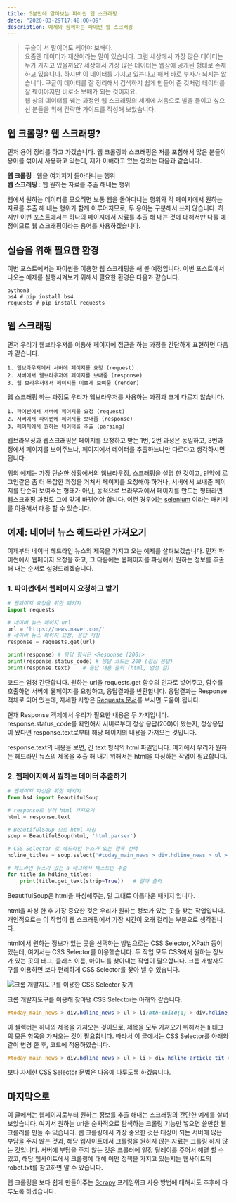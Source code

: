 ```yaml
---
title: 5분만에 알아보는 파이썬 웹 스크래핑
date: "2020-03-29T17:48:00+09"
description: 예제와 함께하는 파이썬 웹 스크래핑
---
```


> 구슬이 서 말이어도 꿰어야 보배다.\
요즘엔 데이터가 재산이라는 말이 있습니다. 그럼 세상에서 가장 많은 데이터는 누가 가지고 있을까요? 세상에서 가장 많은 데이터는 웹상에 공개된 형태로 존재하고 있습니다. 하지만 이 데이터를 가지고 있는다고 해서 바로 부자가 되지는 않습니다. 구글이 데이터를 잘 정리해서 검색하기 쉽게 만들어 준 것처럼 데이터를 잘 꿰어야지만 비로소 보배가 되는 것이지요.\
웹 상의 데이터를 꿰는 과정인 웹 스크래핑의 세계에 처음으로 발을 들이고 싶으신 분들을 위해 간략한 가이드를 작성해 보았습니다.

## 웹 크롤링? 웹 스크래핑?

먼저 용어 정리를 하고 가겠습니다. 웹 크롤링과 스크래핑은 저를 포함해서 많은 분들이 용어를 섞어서 사용하고 있는데, 제가 이해하고 있는 정의는 다음과 같습니다.

**웹 크롤링** : 웹을 여기저기 돌아다니는 행위\
**웹 스크래핑** : 웹 원하는 자료를 추출 해내는 행위

웹에서 원하는 데이터를 모으려면 보통 웹을 돌아다니는 행위와 각 페이지에서 원하는 자료를 추출 해 내는 행위가 함께 이루어지므로, 두 용어는 구분해서 쓰지 않습니다. 하지만 이번 포스트에서는 하나의 페이지에서 자료를 추출 해 내는 것에 대해서만 다룰 예정이므로 웹 스크래핑이라는 용어를 사용하겠습니다.

## 실습을 위해 필요한 환경

이번 포스트에서는 파이썬을 이용한 웹 스크래핑을 해 볼 예정입니다. 이번 포스트에서 나오는 예제를 실행시켜보기 위해서 필요한 환경은 다음과 같습니다.

```shell
python3
bs4 # pip install bs4
requests # pip install requests
```

## 웹 스크래핑

먼저 우리가 웹브라우저를 이용해 페이지에 접근을 하는 과정을 간단하게 표현하면 다음과 같습니다.

```text
1. 웹브라우저에서 서버에 페이지를 요청 (request)
2. 서버에서 웹브라우저에 페이지를 보내줌 (response)
3. 웹 브라우저에서 페이지를 이쁘게 보여줌 (render)
```

웹 스크래핑 하는 과정도 우리가 웹브라우저를 사용하는 과정과 크게 다르지 않습니다.

```text
1. 파이썬에서 서버에 페이지를 요청 (request)
2. 서버에서 파이썬에 페이지를 보내줌 (response)
3. 페이지에서 원하는 데이터를 추출 (parsing)
```

웹브라우징과 웹스크래핑은 페이지를 요청하고 받는 1번, 2번 과정은 동일하고,  3번과정에서 페이지를 보여주느냐, 페이지에서 데이터를 추출하느냐만 다르다고 생각하시면 됩니다.

위의 예제는 가장 단순한 상황에서의 웹브라우징, 스크래핑을 설명 한 것이고, 만약에 로그인같은 좀 더 복잡한 과정을 거쳐서 페이지를 요청해야 하거나, 서버에서 보내준 페이지를 단순히 보여주는 형태가 아닌, 동적으로 브라우저에서 페이지를 만드는 형태라면 웹스크래핑 과정도 그에 맞게 바뀌어야 합니다. 이런 경우에는 [selenium](https://www.selenium.dev/) 이라는 패키지를 이용해서 대응 할 수 있습니다.

## 예제: 네이버 뉴스 헤드라인 가져오기

이제부터 네이버 헤드라인 뉴스의 제목을 가지고 오는 예제를 살펴보겠습니다.
먼저 파이썬에서 웹페이지 요청을 하고, 그 다음에는 웹페이지를 파싱해서 원하는 정보를 추출 해 내는 순서로 설명드리겠습니다.

### 1. 파이썬에서 웹페이지 요청하고 받기

```python
# 웹페이지 요청을 위한 패키지
import requests

# 네이버 뉴스 페이지 url
url = 'https://news.naver.com/'
# 네이버 뉴스 페이지 요청, 응답 저장
response = requests.get(url)

print(response) # 응답 형식은 <Response [200]>
print(response.status_code) # 응답 코드는 200 (정상 응답)
print(response.text)    # 응답 내용 출력 (html, 엄청 긺)
```

코드는 엄청 간단합니다. 원하는 url을 requests.get 함수의 인자로 넣어주고, 함수를 호출하면 서버에 웹페이지를 요청하고, 응답결과를 반환합니다. 응답결과는 Response 객체로 되어 있는데, 자세한 사항은 [Requests 문서](https://2.python-requests.org/en/master/user/advanced/#id2)를 보시면 도움이 됩니다.

현재 Response 객체에서 우리가 필요한 내용은 두 가지입니다. response.status_code를 확인해서 서버로부터 정상 응답(200)이 왔는지, 정상응답이 왔다면 response.text로부터 해당 페이지의 내용을 가져오는 것입니다.

response.text의 내용을 보면, 긴 text 형식의 html 파일입니다. 여기에서 우리가 원하는 헤드라인 뉴스의 제목을 추출 해 내기 위해서는 html을 파싱하는 작업이 필요합니다.

### 2. 웹페이지에서 원하는 데이터 추출하기

```python
# 웹페이지 파싱을 위한 패키지
from bs4 import BeautifulSoup

# response로 부터 html 가져오기
html = response.text

# BeautifulSoup 으로 html 파싱
soup = BeautifulSoup(html, 'html.parser')

# CSS Selector 로 헤드라인 뉴스가 있는 항목 선택
hdline_titles = soup.select('#today_main_news > div.hdline_news > ul > li > div.hdline_article_tit > a')

# 헤드라인 뉴스가 있는 a 태그에서 텍스트만 추출
for title in hdline_titles:
    print(title.get_text(strip=True))   # 결과 출력

```

BeautifulSoup은 html을 파싱해주는, 말 그대로 아름다운 패키지 입니다.

html을 파싱 한 후 가장 중요한 것은 우리가 원하는 정보가 있는 곳을 찾는 작업입니다. 개인적으로는 이 작업이 웹 스크래핑에서 가장 시간이 오래 걸리는 부분으로 생각됩니다.

html에서 원하는 정보가 있는 곳을 선택하는 방법으로는 CSS Selector, XPath 등이 있는데, 여기서는 CSS Selector를 이용했습니다. 두 작업 모두 CSS에서 원하는 정보가 있는 곳의 태그, 클래스 이름, 아이디를 찾아내는 작업이 필요합니다. 크롬 개발자도구를 이용하면 보다 편리하게 CSS Selector를 찾아 낼 수 있습니다.

![크롬 개발자도구를 이용한 CSS Selector 찾기](find_css_selector.gif)

크롬 개발자도구를 이용해 찾아낸 CSS Selector는 아래와 같습니다.

```css
#today_main_news > div.hdline_news > ul > li:nth-child(1) > div.hdline_article_tit > a
```

이 셀렉터는 하나의 제목을 가져오는 것이므로, 제목을 모두 가져오기 위해서는 li 태그의 모든 항목을 가져오는 것이 필요합니다. 따라서 이 글에서는 CSS Selector를 아래와 같이 변경 한 후, 코드에 적용하였습니다.

```css
#today_main_news > div.hdline_news > ul > li > div.hdline_article_tit > a
```

보다 자세한 [CSS Selector](https://www.w3schools.com/cssref/css_selectors.asp) 문법은 다음에 다루도록 하겠습니다.

## 마지막으로

이 글에서는 웹페이지로부터 원하는 정보를 추출 해내는 스크래핑의 간단한 예제를 살펴보았습니다. 여기서 원하는 url을 순차적으로 탐색하는 크롤링 기능만 넣으면 쓸만한 웹 크롤러를 만들 수 있습니다. 웹 크롤링에서 가장 중요한 것은 대상이 되는 서버에 많은 부담을 주지 않는 것과, 해당 웹사이트에서 크롤링을 원하지 않는 자료는 크롤링 하지 않는 것입니다. 서버에 부담을 주지 않는 것은 크롤러에 일정 딜레이를 주어서 해결 할 수 있고, 해당 웹사이트에서 크롤링에 대해 어떤 정책을 가지고 있는지는 웹사이트의 robot.txt를 참고하면 알 수 있습니다.

웹 크롤링을 보다 쉽게 만들어주는 [Scrapy](https://scrapy.org/) 프레임워크 사용 방법에 대해서도 추후에 다루도록 하겠습니다.
